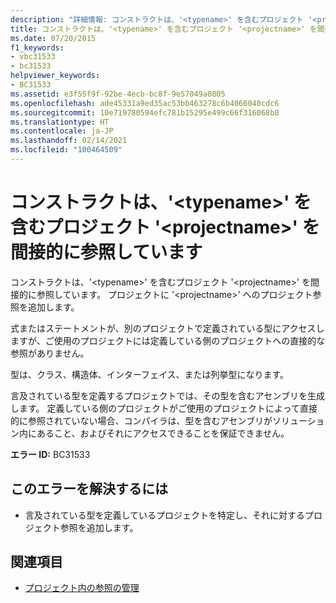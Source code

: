 ```yaml
---
description: "詳細情報: コンストラクトは、'<typename>' を含むプロジェクト '<projectname>' を間接的に参照しています"
title: コンストラクトは、'<typename>' を含むプロジェクト '<projectname>' を間接的に参照しています
ms.date: 07/20/2015
f1_keywords:
- vbc31533
- bc31533
helpviewer_keywords:
- BC31533
ms.assetid: e3f55f9f-92be-4ecb-bc8f-9e57049a0805
ms.openlocfilehash: ade45331a9ed35ac53bb463278c6b4066040cdc6
ms.sourcegitcommit: 10e719780594efc781b15295e499c66f316068b8
ms.translationtype: HT
ms.contentlocale: ja-JP
ms.lasthandoff: 02/14/2021
ms.locfileid: "100464509"
---
```

# <a name="construct-makes-an-indirect-reference-to-project-projectname-which-contains-typename"></a>コンストラクトは、'\<typename>' を含むプロジェクト '\<projectname>' を間接的に参照しています

コンストラクトは、'\<typename>' を含むプロジェクト '\<projectname>' を間接的に参照しています。 プロジェクトに '\<projectname>' へのプロジェクト参照を追加します。  
  
 式またはステートメントが、別のプロジェクトで定義されている型にアクセスしますが、ご使用のプロジェクトには定義している側のプロジェクトへの直接的な参照がありません。  
  
 型は、クラス、構造体、インターフェイス、または列挙型になります。  
  
 言及されている型を定義するプロジェクトでは、その型を含むアセンブリを生成します。 定義している側のプロジェクトがご使用のプロジェクトによって直接的に参照されていない場合、コンパイラは、型を含むアセンブリがソリューション内にあること、およびそれにアクセスできることを保証できません。  
  
 **エラー ID:** BC31533  
  
## <a name="to-correct-this-error"></a>このエラーを解決するには  
  
- 言及されている型を定義しているプロジェクトを特定し、それに対するプロジェクト参照を追加します。  
  
## <a name="see-also"></a>関連項目

- [プロジェクト内の参照の管理](/visualstudio/ide/managing-references-in-a-project)
